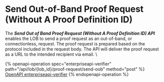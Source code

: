 # Send Out-of-Band Proof Request (Without A Proof Definition ID)

The _**Send Out of Band Proof Request (Without A Proof Definition ID) API**_ enables the LOB to send a proof request as an out-of-band, or connectionless, request. The proof request is prepared based on the protocol included in the request body. The API will deliver the proof request as a URL to the intended recipient via email. \


{% openapi-operation spec="enterpriseapi-verifier" path="/api/lob/{lob_id}/proof-request/send-oob" method="post" %}
[OpenAPI enterpriseapi-verifier](https://gitbook-x-prod-openapi.4401d86825a13bf607936cc3a9f3897a.r2.cloudflarestorage.com/raw/331b7c3100ddd55448b1badaba450b08f53a172d4f1d9ebc1b13438fec9fe950.txt?X-Amz-Algorithm=AWS4-HMAC-SHA256&X-Amz-Content-Sha256=UNSIGNED-PAYLOAD&X-Amz-Credential=dce48141f43c0191a2ad043a6888781c%2F20250703%2Fauto%2Fs3%2Faws4_request&X-Amz-Date=20250703T134428Z&X-Amz-Expires=172800&X-Amz-Signature=b8f46165757a3d4a2addfbe635a680bbf3ac50ab77c82bff9989b6d0937ba77f&X-Amz-SignedHeaders=host&x-amz-checksum-mode=ENABLED&x-id=GetObject)
{% endopenapi-operation %}
